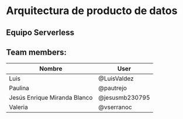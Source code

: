 # Arquitectura de producto de datos
## Equipo Serverless

## Team members:

|**Nombre**|**User**|
| ------------------ | ------------ |
|Luis|@LuisValdez|
|Paulina|@pautrejo|
|Jesús Enrique Miranda Blanco |@jesusmb230795|
|Valeria|@vserranoc|
